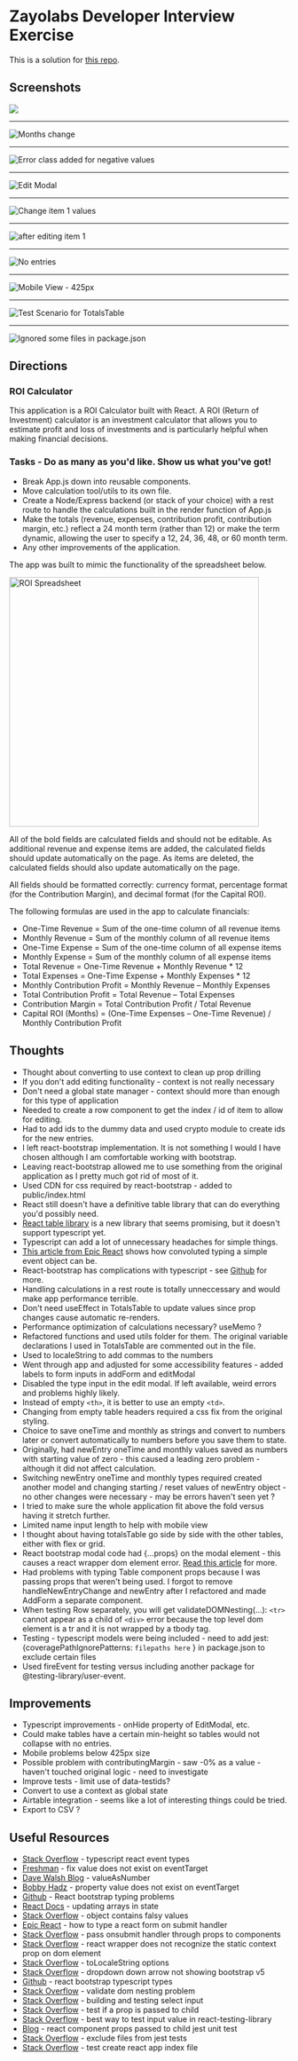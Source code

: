 # Zayolabs Developer Interview Exercise

This is a solution for [this repo](https://github.com/zayolab/developer-exercise).

## Screenshots 

![](zayolab-1.png)

***

![](zayolab-1-month-change.png "Months change")

***

![](zayolab-delete.png "Error class added for negative values")

***

![](zayolab-edit-modal.png "Edit Modal")

***

![](zayolab-edit-item-1.png "Change item 1 values")


***

![](zayolab-after-edit-item-1.png "after editing item 1")

***

![](zayolab-no-entries.png "No entries")

***

![](zayloab-mobile-425px.png "Mobile View - 425px")

***

![](zayolab-test-case.png "Test Scenario for TotalsTable")

***

![](zayolab-tests.png "Ignored some files in package.json")

## Directions

### ROI Calculator

This application is a ROI Calculator built with React. A ROI (Return of Investment) calculator is an investment calculator that allows you to estimate profit and loss of investments and is particularly helpful when making financial decisions.

### Tasks - Do as many as you'd like. Show us what you've got!
- Break App.js down into reusable components.
- Move calculation tool/utils to its own file.
- Create a Node/Express backend (or stack of your choice) with a rest route to handle the calculations built in the render function of App.js
- Make the totals (revenue, expenses, contribution profit, contribution margin, etc.) reflect a 24 month term (rather than 12) or make the term dynamic, allowing the user to specify a 12, 24, 36, 48, or 60 month term.
- Any other improvements of the application.

The app was built to mimic the functionality of the spreadsheet below.

<img src="sample_roi_spreadsheet.png" alt="ROI Spreadsheet" width="450">

All of the bold fields are calculated fields and should not be editable.  As additional revenue and expense items are added, the calculated fields should update automatically on the page.  As items are deleted, the calculated fields should also update automatically on the page.

All fields should be formatted correctly: currency format, percentage format (for the Contribution Margin), and decimal format (for the Capital ROI).

The following formulas are used in the app to calculate financials:
- One-Time Revenue = Sum of the one-time column of all revenue items
- Monthly Revenue = Sum of the monthly column of all revenue items
- One-Time Expense = Sum of the one-time column of all expense items
- Monthly Expense = Sum of the monthly column of all expense items
- Total Revenue = One-Time Revenue + Monthly Revenue * 12
- Total Expenses = One-Time Expense + Monthly Expenses * 12
- Monthly Contribution Profit = Monthly Revenue – Monthly Expenses
- Total Contribution Profit = Total Revenue – Total Expenses
- Contribution Margin = Total Contribution Profit / Total Revenue
- Capital ROI (Months) = (One-Time Expenses – One-Time Revenue) / Monthly Contribution Profit

## Thoughts 

- Thought about converting to use context to clean up prop drilling
- If you don't add editing functionality - context is not really necessary
- Don't need a global state manager - context should more than enough for this type of application
- Needed to create a row component to get the index / id of item to allow for editing.
- Had to add ids to the dummy data and used crypto module to create ids for the new entries.  
- I left react-bootstrap implementation.  It is not something I would I have chosen although I am comfortable working with bootstrap.
- Leaving react-bootstrap allowed me to use something from the original application as I pretty much got rid of most of it.  
- Used CDN for css required by react-bootstrap - added to public/index.html
- React still doesn't have a definitive table library that can do everything you'd possibly need.  
- [React table library](https://react-table-library.com/) is a new library that seems promising, but it doesn't support typescript yet.  
- Typescript can add a lot of unnecessary headaches for simple things.  
- [This article from Epic React](https://epicreact.dev/how-to-type-a-react-form-on-submit-handler/) shows how convoluted typing a simple event object can be.
- React-bootstrap has complications with typescript - see [Github](https://github.com/DefinitelyTyped/DefinitelyTyped/issues/16208) for more.
- Handling calculations in a rest route is totally unneccessary and would make app performance terrible.   
- Don't need useEffect in TotalsTable to update values since prop changes cause automatic re-renders.      
- Performance optimization of calculations necessary? useMemo ?
- Refactored functions and used utils folder for them. The original variable declarations I used in TotalsTable are commented out in the file.
- Used to localeString to add commas to the numbers
- Went through app and adjusted for some accessibility features - added labels to form inputs in addForm and editModal
- Disabled the type input in the edit modal.  If left available, weird errors and problems highly likely.  
- Instead of empty `<th>`,  it is better to use an empty `<td>`.
- Changing from empty table headers required a css fix from the original styling. 
- Choice to save oneTime and monthly as strings and convert to numbers later or convert automatically to numbers before you save them to state. 
- Originally, had newEntry oneTime and monthly values saved as numbers with starting value of zero - this caused a leading zero problem - although it did not affect calculation.
- Switching newEntry oneTime and monthly types required created another model and changing starting / reset values of newEntry object - no other changes were necessary - may be errors haven't seen yet ?
- I tried to make sure the whole application fit above the fold versus having it stretch further.
- Limited name input length to help with mobile view  
- I thought about having totalsTable go side by side with the other tables, either with flex or grid.   
- React bootstrap modal code had {...props} on the modal element - this causes a react wrapper dom element error.  [Read this article](https://stackoverflow.com/questions/49358560/react-wrapper-react-does-not-recognize-the-staticcontext-prop-on-a-dom-elemen) for more.
- Had problems with typing Table component props because I was passing props that weren't being used.  I forgot to remove       handleNewEntryChange and newEntry after I refactored and made AddForm a separate component. 
- When testing Row separately, you will get validateDOMNesting(...): `<tr>` cannot appear as a child of `<div>` error because the top level dom element is a tr and it is not wrapped by a tbody tag.  
- Testing - typescript models were being included - need to add jest: {coveragePathIgnorePatterns: `filepaths here` } in package.json to exclude certain files
- Used fireEvent for testing versus including another package for @testing-library/user-event.  

## Improvements

- Typescript improvements - onHide property of EditModal, etc.
- Could make tables have a certain min-height so tables would not collapse with no entries.
- Mobile problems below 425px size
- Possible problem with contributingMargin -  saw -0% as a value - haven't touched original logic - need to investigate 
- Improve tests - limit use of data-testids?
- Convert to use a context as global state
- Airtable integration - seems like a lot of interesting things could be tried.
- Export to CSV ?

## Useful Resources

- [Stack Overflow](https://stackoverflow.com/questions/42081549/typescript-react-event-types) - typescript react event types
- [Freshman](https://freshman.tech/snippets/typescript/fix-value-not-exist-eventtarget/) - fix value does not exist on eventTarget
- [Dave Walsh Blog](https://davidwalsh.name/input-valueasnumber) - valueAsNumber
- [Bobby Hadz](https://bobbyhadz.com/blog/typescript-property-value-not-exist-type-eventtarget) - property value does not exist on eventTarget
- [Github](https://github.com/DefinitelyTyped/DefinitelyTyped/issues/16208) - React bootstrap typing problems
- [React Docs](https://beta.reactjs.org/learn/updating-arrays-in-state) - updating arrays in state
- [Stack Overflow](https://stackoverflow.com/questions/34788403/check-if-javascript-object-only-contains-falsy-values) - object contains falsy values
- [Epic React](https://epicreact.dev/how-to-type-a-react-form-on-submit-handler/) - how to type a react form on submit handler
- [Stack Overflow](https://stackoverflow.com/questions/72572811/react-how-to-pass-onsubmit-handler-through-props-to-the-components) - pass onsubmit handler through props to components
- [Stack Overflow](https://stackoverflow.com/questions/49358560/react-wrapper-react-does-not-recognize-the-staticcontext-prop-on-a-dom-elemen) - react wrapper does not recognize the static context prop on dom element
- [Stack Overflow](https://stackoverflow.com/questions/31581011/how-to-use-tolocalestring-and-tofixed2-in-javascript) - toLocaleString options
- [Stack Overflow](https://stackoverflow.com/questions/54864380/bootstrap-select-option-dropdown-down-arrow-not-showing) - dropdown down arrow not showing bootstrap v5
- [Github](https://github.com/DefinitelyTyped/DefinitelyTyped/issues/16208) - react bootstrap typescript types
- [Stack Overflow](https://stackoverflow.com/questions/67858973/validatedomnesting-tr-cannot-appear-as-a-child-of-div-problem) - validate dom nesting problem
- [Stack Overflow](https://debbie.codes/blog/building-and-testing-select-input/) - building and testing select input
- [Stack Overflow](https://stackoverflow.com/questions/64939196/how-can-i-test-if-a-prop-is-passed-to-child) - test if a prop is passed to child
- [Stack Overflow](https://stackoverflow.com/questions/62473970/best-way-to-test-input-value-in-dom-testing-library-or-react-testing-library) - best way to test input value in react-testing-library
- [Blog](https://robertmarshall.dev/blog/react-component-props-passed-to-child-jest-unit-test/) -  react component props passed to child jest unit test
- [Stack Overflow](https://stackoverflow.com/questions/40486567/how-can-i-exclude-files-from-jest-watch) - exclude files from jest tests
- [Stack Overflow](https://stackoverflow.com/questions/43044696/test-a-create-react-app-index-js-file) - test create react app index file